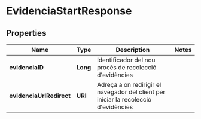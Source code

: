 

# EvidenciaStartResponse


## Properties

| Name | Type | Description | Notes |
|------------ | ------------- | ------------- | -------------|
|**evidenciaID** | **Long** | Identificador del nou procés de recolecció d&#39;evidències |  |
|**evidenciaUrlRedirect** | **URI** | Adreça a on redirigir el navegador del client per iniciar la recolecció d&#39;evidències |  |



